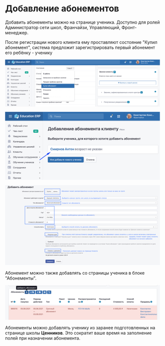 # Добавление абонементов

Добавить абонементы можно на странице ученика. Доступно для ролей Администратор сети школ, Франчайзи, Управляющий, Фронт-менеджер.

После регистрации нового клиента ему проставляют состояние  "Купил абонемент", система предложит зарегистрировать первый абонемент его ребёнку - ученику

![Состояние клиента можно изменить на странице клиента](<../../../../.gitbook/assets/image (1).png>)

![Выберите ученика или создайте нового](<../../../../.gitbook/assets/image (2).png>)

![Добавьте абонемент ученику](<../../../../.gitbook/assets/image (3).png>)

Абонемент можно также добавлять со страницы ученика в блоке "Абонементы".

![](../../../../.gitbook/assets/image.png)

Абонементы можно добавлять ученику из заранее подготовленных на странице школы **Ценников**. Это сократит ваше время на заполнение полей при назначении абонемента.
